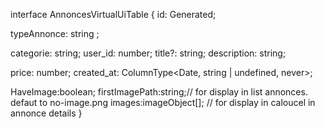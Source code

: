 
interface AnnoncesVirtualUiTable {
  id: Generated<number>;


  typeAnnonce: string ;

  categorie: string;
  user_id: number;
  title?: string;
  description: string; 

  price: number;
  created_at: ColumnType<Date, string | undefined, never>;


  HaveImage:boolean;
  firstImagePath:string;// for display in list annonces. defaut to no-image.png 
  images:imageObject[]; // for display in caloucel in annonce details
}